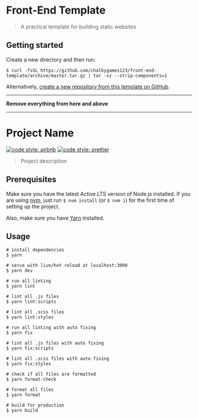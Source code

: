 # Front-End Template

> A practical template for building static websites

## Getting started

Create a new directory and then run:

```shell
$ curl -fsSL https://github.com/chalkygames123/front-end-template/archive/master.tar.gz | tar -xz --strip-components=1
```

Alternatively, [create a new repository from this template on GitHub](https://github.com/chalkygames123/front-end-template/generate).

---

**Remove everything from here and above**

---

# Project Name

[![code style: airbnb](https://badgen.net/badge/code%20style/airbnb/ff5a5f?icon=airbnb)](https://github.com/airbnb/javascript)
[![code style: prettier](https://img.shields.io/badge/code_style-prettier-ff69b4.svg)](https://github.com/prettier/prettier)

> Project description

## Prerequisites

Make sure you have the latest Active LTS version of Node.js installed. If you are using [nvm](https://github.com/nvm-sh/nvm), just run `$ nvm install` (or `$ nvm i`) for the first time of setting up the project.

Also, make sure you have [Yarn](https://yarnpkg.com) installed.

## Usage

```shell
# install dependencies
$ yarn

# serve with live/hot reload at localhost:3000
$ yarn dev

# run all linting
$ yarn lint

# lint all .js files
$ yarn lint:scripts

# lint all .scss files
$ yarn lint:styles

# run all linting with auto fixing
$ yarn fix

# lint all .js files with auto fixing
$ yarn fix:scripts

# lint all .scss files with auto fixing
$ yarn fix:styles

# check if all files are formatted
$ yarn format-check

# format all files
$ yarn format

# build for production
$ yarn build
```

